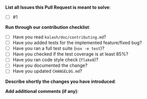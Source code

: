 **List all Issues this Pull Request is meant to solve**:

- [ ] #1

**Run through our contribution checklist**:

- [ ] Have you read `kalash/doc/contributing.md`?
- [ ] Have you added tests for the implemented feature/fixed bug?
- [ ] Have you ran a full test suite (`nox -e test`)?
- [ ] Have you checked if the test coverage is at least 85%?
- [ ] Have you ran code style check (`flake8`)?
- [ ] Have you documented the change?
- [ ] Have you updated `CHANGELOG.md`?

**Describe shortly the changes you have introduced**:

**Add additional comments (if any)**:
